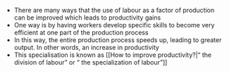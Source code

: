 - There are many ways that the use of labour as a factor of production can be improved which leads to productivity gains
- One way is by having workers develop specific skills to become very efficient at one part of the production process
- In this way, the entire production process speeds up, leading to greater output. In other words, an increase in productivity
- This specialisation is known as [[How to improve productivity?|“ the division of labour” or “ the specialization of labour”]]

